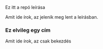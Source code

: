 Ez itt a repó leírása

Amit ide írok, az jelenik meg lent a leírásban.

### Ez elvileg egy cím
Amit ide írok, az csak bekezdés 
